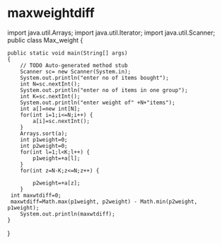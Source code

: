 # maxweightdiff

import java.util.Arrays;
import java.util.Iterator;
import java.util.Scanner;
public class Max_weight
{

	public static void main(String[] args)
	{
		// TODO Auto-generated method stub
		Scanner sc= new Scanner(System.in);
		System.out.println("enter no of items bought");
		int N=sc.nextInt();
		System.out.println("enter no of items in one group");
		int K=sc.nextInt();
		System.out.println("enter weight of" +N+"items");
		int a[]=new int[N];
		for(int i=1;i<=N;i++) {
			a[i]=sc.nextInt();
		}
		Arrays.sort(a);
		int p1weight=0;
		int p2weight=0;
		for(int l=1;l<K;l++) {
			p1weight=+a[l];
		}
		for(int z=N-K;z<=N;z++) {
			
			p2weight=+a[z];
		}
	 int maxwtdiff=0;
	 maxwtdiff=Math.max(p1weight, p2weight) - Math.min(p2weight, p1weight);
		System.out.println(maxwtdiff);
	}

}
